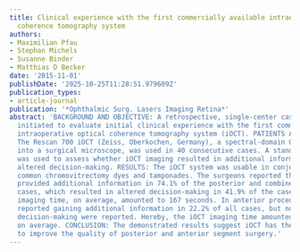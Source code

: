 ```yaml
---
title: Clinical experience with the first commercially available intraoperative optical
  coherence tomography system
authors:
- Maximilian Pfau
- Stephan Michels
- Susanne Binder
- Matthias D Becker
date: '2015-11-01'
publishDate: '2025-10-25T11:28:51.979609Z'
publication_types:
- article-journal
publication: '*Ophthalmic Surg. Lasers Imaging Retina*'
abstract: 'BACKGROUND AND OBJECTIVE: A retrospective, single-center case-series was
  initiated to evaluate initial clinical experience with the first commercially available
  intraoperative optical coherence tomography system (iOCT). PATIENTS AND METHODS:
  The Rescan 700 iOCT (Zeiss, Oberkochen, Germany), a spectral-domain OCT system integrated
  into a surgical microscope, was used in 40 consecutive cases. A standardized review
  was used to assess whether iOCT imaging resulted in additional information and/or
  altered decision-making. RESULTS: The iOCT system was usable in conjunction with
  common chromovitrectomy dyes and tamponades. The surgeons reported that iOCT imaging
  provided additional information in 74.1% of the posterior and combined surgical
  cases, which resulted in altered decision-making in 41.9% of the cases. The iOCT
  imaging time, on average, amounted to 167 seconds. In anterior procedures, the surgeons
  reported gaining additional information in 22.2% of all cases, but no cases of altered
  decision-making were reported. Hereby, the iOCT imaging time amounted to 117 seconds,
  on average. CONCLUSION: The demonstrated results suggest iOCT has the potential
  to improve the quality of posterior and anterior segment surgery.'
---
```


